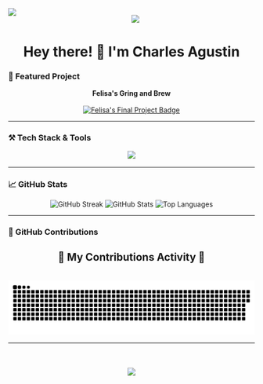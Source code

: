 <img align="left" src="https://visitor-badge.laobi.icu/badge?page_id=selerqc.selerqc" />

<p align="center">
  <img src="https://github.com/user-attachments/assets/80dbbeb7-149d-4afa-ba0d-f2e07cdea975" />
</p>

<h1 align="center">Hey there! 👋 I'm Charles Agustin</h1>

### 🚀 Featured Project

<div align="center">
  <strong>Felisa's Gring and Brew</strong>  
  <br/><br/>
  <a href="https://felisas-final-project.vercel.app/" target="_blank">
    <img src="https://img.shields.io/badge/Felisa's%20Final%20Project-Live%20Demo-blue?style=for-the-badge&logo=vercel" alt="Felisa's Final Project Badge" />
  </a>
</div>

---

### ⚒️ Tech Stack & Tools

<div align="center">
  <img src="https://skillicons.dev/icons?i=react,nodejs,express,mongodb,javascript,html,css,tailwind,java,cs,kotlin,mysql,postgres,firebase,supabase,vercel,netlify,docker,bash,bun,vite,deno,postman,vscode,github,git,figma,androidstudio" />
</div>

---

### 📈 GitHub Stats

<div align="center">
  <img width="40%" src="https://streak-stats.demolab.com?user=selerqc&theme=radical" alt="GitHub Streak"/>
  <img width="38%" src="https://github-readme-stats.vercel.app/api?username=selerqc&show_icons=true&theme=radical&rank_icon=github&border_radius=10" alt="GitHub Stats" />
  <img width="38%" src="https://github-readme-stats-salesp07.vercel.app/api/top-langs/?username=salesp07&hide=HTML&langs_count=8&layout=compact&theme=radical&border_radius=10&size_weight=0.5&count_weight=0.5" alt="Top Languages"/>
</div>

---

### 🧩 GitHub Contributions

<div align="center">
  <h2>👾 My Contributions Activity 👾</h2>
  <br/>
  <picture>
    <source media="(prefers-color-scheme: dark)" srcset="https://raw.githubusercontent.com/selerqc/selerqc/output/github-contribution-grid-snake-dark.svg">
    <source media="(prefers-color-scheme: light)" srcset="https://raw.githubusercontent.com/selerqc/selerqc/output/github-contribution-grid-snake.svg">
    <img alt="Snake Animation" src="https://raw.githubusercontent.com/selerqc/selerqc/output/github-contribution-grid-snake.svg" />
  </picture>
</div>

---

<h1 align="center">
  <img src="https://readme-typing-svg.herokuapp.com/?color=white&font=Righteous&size=35&center=true&vCenter=true&width=500&height=70&duration=4000&lines=👋Konichiwarts!" />
</h1>
